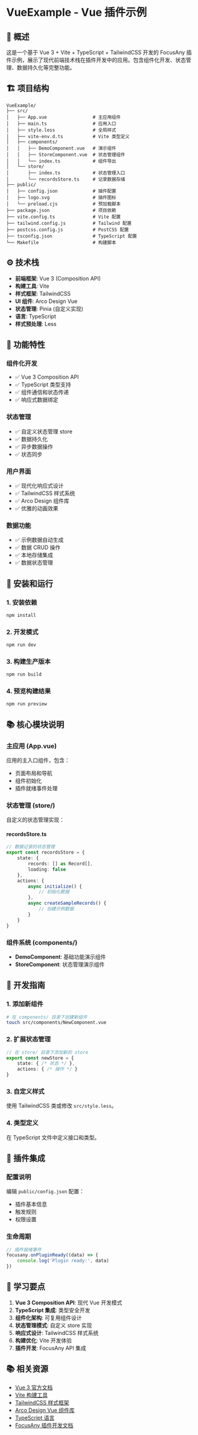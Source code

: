 # VueExample - Vue 插件示例

## 📖 概述

这是一个基于 Vue 3 + Vite + TypeScript + TailwindCSS 开发的 FocusAny 插件示例，展示了现代前端技术栈在插件开发中的应用。包含组件化开发、状态管理、数据持久化等完整功能。

## 🏗️ 项目结构

```
VueExample/
├── src/
│   ├── App.vue                 # 主应用组件
│   ├── main.ts                 # 应用入口
│   ├── style.less              # 全局样式
│   ├── vite-env.d.ts           # Vite 类型定义
│   ├── components/
│   │   ├── DemoComponent.vue   # 演示组件
│   │   ├── StoreComponent.vue  # 状态管理组件
│   │   └── index.ts            # 组件导出
│   └── store/
│       ├── index.ts            # 状态管理入口
│       └── recordsStore.ts     # 记录数据存储
├── public/
│   ├── config.json             # 插件配置
│   ├── logo.svg                # 插件图标
│   └── preload.cjs             # 预加载脚本
├── package.json                # 项目依赖
├── vite.config.ts              # Vite 配置
├── tailwind.config.js          # Tailwind 配置
├── postcss.config.js           # PostCSS 配置
├── tsconfig.json               # TypeScript 配置
└── Makefile                    # 构建脚本
```

## ⚙️ 技术栈

- **前端框架**: Vue 3 (Composition API)
- **构建工具**: Vite
- **样式框架**: TailwindCSS
- **UI 组件**: Arco Design Vue
- **状态管理**: Pinia (自定义实现)
- **语言**: TypeScript
- **样式预处理**: Less

## 🚀 功能特性

### 组件化开发
- ✅ Vue 3 Composition API
- ✅ TypeScript 类型支持
- ✅ 组件通信和状态传递
- ✅ 响应式数据绑定

### 状态管理
- ✅ 自定义状态管理 store
- ✅ 数据持久化
- ✅ 异步数据操作
- ✅ 状态同步

### 用户界面
- ✅ 现代化响应式设计
- ✅ TailwindCSS 样式系统
- ✅ Arco Design 组件库
- ✅ 优雅的动画效果

### 数据功能
- ✅ 示例数据自动生成
- ✅ 数据 CRUD 操作
- ✅ 本地存储集成
- ✅ 数据状态管理

## 🔧 安装和运行

### 1. 安装依赖
```bash
npm install
```

### 2. 开发模式
```bash
npm run dev
```

### 3. 构建生产版本
```bash
npm run build
```

### 4. 预览构建结果
```bash
npm run preview
```

## 📚 核心模块说明

### 主应用 (App.vue)
应用的主入口组件，包含：
- 页面布局和导航
- 组件初始化
- 插件就绪事件处理

### 状态管理 (store/)
自定义的状态管理实现：

#### recordsStore.ts
```typescript
// 数据记录的状态管理
export const recordsStore = {
    state: {
        records: [] as Record[],
        loading: false
    },
    actions: {
        async initialize() {
            // 初始化数据
        },
        async createSampleRecords() {
            // 创建示例数据
        }
    }
}
```

### 组件系统 (components/)
- **DemoComponent**: 基础功能演示组件
- **StoreComponent**: 状态管理演示组件

## 🎯 开发指南

### 1. 添加新组件
```bash
# 在 components/ 目录下创建新组件
touch src/components/NewComponent.vue
```

### 2. 扩展状态管理
```typescript
// 在 store/ 目录下添加新的 store
export const newStore = {
    state: { /* 状态 */ },
    actions: { /* 操作 */ }
}
```

### 3. 自定义样式
使用 TailwindCSS 类或修改 `src/style.less`。

### 4. 类型定义
在 TypeScript 文件中定义接口和类型。

## 🔗 插件集成

### 配置说明
编辑 `public/config.json` 配置：
- 插件基本信息
- 触发规则
- 权限设置

### 生命周期
```typescript
// 插件就绪事件
focusany.onPluginReady((data) => {
    console.log('Plugin ready:', data)
})
```

## 📖 学习要点

1. **Vue 3 Composition API**: 现代 Vue 开发模式
2. **TypeScript 集成**: 类型安全开发
3. **组件化架构**: 可复用组件设计
4. **状态管理模式**: 自定义 store 实现
5. **响应式设计**: TailwindCSS 样式系统
6. **构建优化**: Vite 开发体验
7. **插件开发**: FocusAny API 集成

## 📚 相关资源

- [Vue 3 官方文档](https://vuejs.org/)
- [Vite 构建工具](https://vitejs.dev/)
- [TailwindCSS 样式框架](https://tailwindcss.com/)
- [Arco Design Vue 组件库](https://arco.design/vue/)
- [TypeScript 语言](https://typescriptlang.org/)
- [FocusAny 插件开发文档](https://focusany.com/doc)
